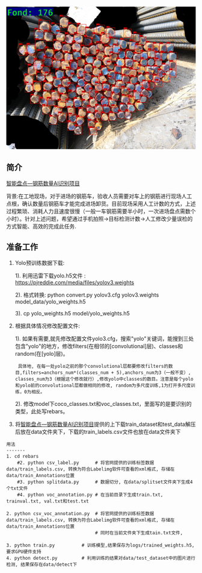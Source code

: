 ![screen](detect_result.jpg)

简介
----

[智能盘点—钢筋数量AI识别项目](https://www.datafountain.cn/competitions/332)

背景:在工地现场，对于进场的钢筋车，验收人员需要对车上的钢筋进行现场人工点根，确认数量后钢筋车才能完成进场卸货。目前现场采用人工计数的方式，上述过程繁琐、消耗人力且速度很慢（一般一车钢筋需要半小时，一次进场盘点需数个小时）。针对上述问题，希望通过手机拍照->目标检测计数->人工修改少量误检的方式智能、高效的完成此任务.

准备工作
----
1. Yolo预训练数据下载:

    1). 利用迅雷下载yolo.h5文件 : https://pjreddie.com/media/files/yolov3.weights
    
    2). 格式转换: python convert.py yolov3.cfg yolov3.weights model_data/yolo_weights.h5
    
    3). cp yolo_weights.h5 model/yolo_weights.h5
    
    
2. 根据具体情况修改配置文件:
    
    1). 如果有需要,就先修改配置文件yolo3.cfg，搜索"yolo"关键词，能搜到三处包含"yolo"的地方，修改filters(在相邻的[convolutional]层)、classes和random(在[yolo]层)。
    
        具体地, 在每一处yolo之前的那个convolutional层都要修改filters的数目,filters=anchors_num*(classes_num + 5),anchors_num为3（一般不变）, classes_num为3（根据这个修改就行）,修改yolo中classes的数目。注意是每个yolo和yolo前的convolutional层都做相同的修改, random为多尺度训练,1为打开多尺度训练，0为相反。
    
    2). 修改model下coco_classes.txt和voc_classes.txt，里面写的是要识别的类型，此处写rebars。
    
3. 将[智能盘点—钢筋数量AI识别项目](https://www.datafountain.cn/competitions/332)提供的上下载train_dataset和test_data解压后放在data文件夹下，下载的train_labels.csv文件也放在data文件夹下
    
    
```
用法
-------
1. cd rebars
    #2. python csv_label.py      # 将官网提供的训练标签数据data/train_labels.csv, 转换为符合Labelimg软件可查看的xml格式, 存储在data/train_Annotations位置
    #3. python splitdata.py      # 数据切分, 在data/splitset文件夹下生成4个txt文件
    #4. python voc_annotation.py # 在当前目录下生成train.txt, trainval.txt, val.txt和test.txt
    
2. python csv_voc_annotation.py  # 将官网提供的训练标签数据data/train_labels.csv, 转换为符合Labelimg软件可查看的xml格式, 存储在data/train_Annotations位置
                                 # 同时在当前文件夹下生成tain.txt文件,
                                   
3. python train.py          # 训练模型,结果保存为logs/trained_weights.h5,  要求GPU硬件支持
4. python detect.py         # 利用训练的结果对data/test_dataset中的图片进行检测, 结果保存在data/detect下

```

